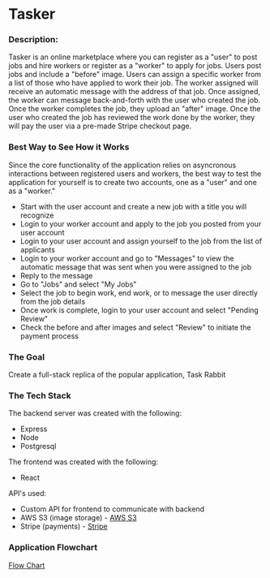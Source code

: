 # Tasker

### Description:
Tasker is an online marketplace where you can register as a "user" to post jobs and hire workers or register as a "worker" to apply for jobs. Users post jobs and include a "before" image. Users can assign a specific worker from a list of those who have applied to work their job. The worker assigned will receive an automatic message with the address of that job. Once assigned, the worker can message back-and-forth with the user who created the job. Once the worker completes the job, they upload an "after" image. Once the user who created the job has reviewed the work done by the worker, they will pay the user via a pre-made Stripe checkout page.

### Best Way to See How it Works
Since the core functionality of the application relies on asyncronous interactions between registered users and workers, the best way to test the application for yourself is to create two accounts, one as a "user" and one as a "worker."
 - Start with the user account and create a new job with a title you will recognize
 - Login to your worker account and apply to the job you posted from your user account
 - Login to your user account and assign yourself to the job from the list of applicants
 - Login to your worker account and go to "Messages" to view the automatic message that was sent when you were assigned to the job
 - Reply to the message
 - Go to "Jobs" and select "My Jobs"
 - Select the job to begin work, end work, or to message the user directly from the job details
 - Once work is complete, login to your user account and select "Pending Review"
 - Check the before and after images and select "Review" to initiate the payment process

### The Goal 
Create a full-stack replica of the popular application, Task Rabbit

### The Tech Stack
The backend server was created with the following: 
- Express
- Node
- Postgresql

The frontend was created with the following:
- React

API's used:
- Custom API for frontend to communicate with backend
- AWS S3 (image storage) - [AWS S3](https://aws.amazon.com/pm/serv-s3/?trk=fecf68c9-3874-4ae2-a7ed-72b6d19c8034&sc_channel=ps&ef_id=Cj0KCQjwm66pBhDQARIsALIR2zBcUaME3BSaFR5tJblTdI9SVPKhC9IRmTRzI0X1CmUlSgD5QKUFSv8aAk0NEALw_wcB:G:s&s_kwcid=AL!4422!3!536452728638!e!!g!!aws%20s3!11204620052!112938567994)
- Stripe (payments) - [Stripe](https://stripe.com/docs/api)

### Application Flowchart
[Flow Chart](./images/Capstone2_Flowchart.jpg)